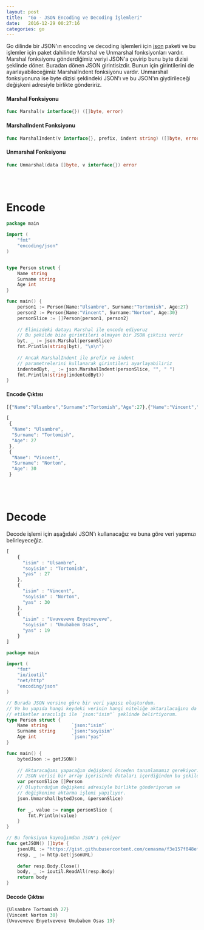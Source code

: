 ```yaml
---
layout: post
title:  "Go - JSON Encoding ve Decoding İşlemleri"
date:   2016-12-29 00:27:16
categories: go
---
```



Go dilinde bir JSON'ın encoding ve decoding işlemleri için [json](https://golang.org/pkg/encoding/json/) paketi ve bu işlemler için paket dahilinde Marshal ve Unmarshal fonksiyonları vardır. Marshal fonksiyonu gönderdiğimiz veriyi JSON'a çevirip bunu byte dizisi şeklinde döner. Buradan dönen JSON girintisizdir. Bunun için girintilerini de ayarlayabileceğimiz MarshalIndent fonksiyonu vardır. Unmarshal fonksiyonuna ise byte dizisi şeklindeki JSON'ı ve bu JSON'ın giydirileceği değişkeni adresiyle birlikte göndeririz.


#### Marshal Fonksiyonu
```go
func Marshal(v interface{}) ([]byte, error)
```

#### MarshalIndent Fonksiyonu
```go
func MarshalIndent(v interface{}, prefix, indent string) ([]byte, error)
```

#### Unmarshal Fonksiyonu
```go
func Unmarshal(data []byte, v interface{}) error
```

<br><br>
# Encode

```go
package main

import (
	"fmt"
	"encoding/json"
)


type Person struct {
	Name string
	Surname string	
	Age int
}

func main() {
	person1 := Person{Name:"Ulsambre", Surname:"Tortomish", Age:27}
	person2 := Person{Name:"Vincent", Surname:"Norton", Age:30}
	personSlice := []Person{person1, person2}
	
	// Elimizdeki datayı Marshal ile encode ediyoruz
	// Bu şekilde bize girintileri olmayan bir JSON çıktısı verir
	byt, _ := json.Marshal(personSlice)
	fmt.Println(string(byt), "\n\n")
	
	// Ancak MarshalIndent ile prefix ve indent
	// parametrelerini kullanarak girintileri ayarlayabiliriz
	indentedByt, _ := json.MarshalIndent(personSlice, "", " ")
	fmt.Println(string(indentedByt))
}

```

#### Encode Çıktısı

```javascript
[{"Name":"Ulsambre","Surname":"Tortomish","Age":27},{"Name":"Vincent","Surname":"Norton","Age":30}] 

[
 {
  "Name": "Ulsambre",
  "Surname": "Tortomish",
  "Age": 27
 },
 {
  "Name": "Vincent",
  "Surname": "Norton",
  "Age": 30
 }
```
<br><br>
# Decode

Decode işlemi için aşağıdaki JSON'ı kullanacağız ve buna göre veri yapımızı belirleyeceğiz.

```javascript
[
    {
      "isim" : "Ulsambre",
      "soyisim" : "Tortomish",
      "yas" : 27
    },
    {
      "isim" : "Vincent",
      "soyisim" : "Norton",
      "yas" : 30
    },
    {
      "isim" : "Uvuveveve Enyetveveve",
      "soyisim" : "Umubabem Osas",
      "yas" : 19
    }
]
```

```go
package main

import (
	"fmt"
	"io/ioutil"
	"net/http"
	"encoding/json"
)

// Burada JSON versine göre bir veri yapısı oluşturdum.
// Ve bu yapıda hangi keydeki verinin hangi niteliğe aktarılacağını da
// etiketler aracılığı ile `json:"isim"` şeklinde belirtiyorum.
type Person struct {
	Name string 		`json:"isim"`
	Surname string		`json:"soyisim"`
	Age int				`json:"yas"`
}

func main() {
	bytedJson := getJSON()
	
	// Aktaracağımı yapacağım değişkeni önceden tanımlamamız gerekiyor.
	// JSON verisi bir array içerisinde dataları içerdiğinden bu şekilde tanımlıyorum.
	var personSlice []Person
	// Oluşturduğum değişkeni adresiyle birlikte gönderiyorum ve
	// değişkenime aktarma işlemi yapılıyor.
	json.Unmarshal(bytedJson, &personSlice)
	
	for _, value := range personSlice {
		fmt.Println(value)
	}
}

// Bu fonksiyon kaynağımdan JSON'ı çekiyor
func getJSON() []byte {
	jsonURL := "https://gist.githubusercontent.com/cemasma/f3e157f048ef54166bdeaf9c1ab5489a/raw/6a142e3540a60ee3e55368a1c613df3f5f4eaade/test0.json"
	resp, _ := http.Get(jsonURL)
	
	defer resp.Body.Close()
	body, _ := ioutil.ReadAll(resp.Body)
	return body
}
```

#### Decode Çıktısı

```go
{Ulsambre Tortomish 27}
{Vincent Norton 30}
{Uvuveveve Enyetveveve Umubabem Osas 19}
```
